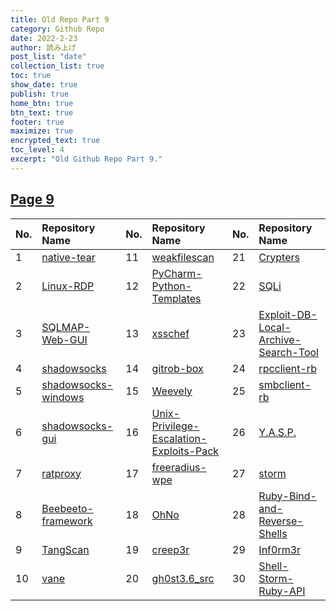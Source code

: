 ```yaml
---
title: Old Repo Part 9
category: Github Repo
date: 2022-2-23
author: 読み上げ
post_list: "date"
collection_list: true
toc: true
show_date: true
publish: true
home_btn: true
btn_text: true
footer: true
maximize: true
encrypted_text: true
toc_level: 4
excerpt: "Old Github Repo Part 9."
---
```

## [Page 9](https://github.com/orgs/oneplus-x/repositories?page=9)

| No. | Repository Name | No. | Repository Name | No. | Repository Name |
| :---| :-------------- | :---| :-------------- | :---| :-------------- |
|1| [native-tear](https://github.com/oneplus-x/native-tear/archive/refs/heads/master.zip)|11| [weakfilescan](https://github.com/oneplus-x/weakfilescan/archive/refs/heads/master.zip)|21| [Crypters](https://github.com/oneplus-x/Crypters/archive/refs/heads/master.zip)|
|2| [Linux-RDP](https://github.com/oneplus-x/Linux-RDP/archive/refs/heads/master.zip)|12| [PyCharm-Python-Templates](https://github.com/oneplus-x/PyCharm-Python-Templates/archive/refs/heads/master.zip)|22| [SQLi](https://github.com/oneplus-x/SQLi/archive/refs/heads/master.zip)|
|3| [SQLMAP-Web-GUI](https://github.com/oneplus-x/SQLMAP-Web-GUI/archive/refs/heads/master.zip)|13| [xsschef](https://github.com/oneplus-x/xsschef/archive/refs/heads/master.zip)|23| [Exploit-DB-Local-Archive-Search-Tool](https://github.com/oneplus-x/Exploit-DB-Local-Archive-Search-Tool/archive/refs/heads/master.zip)|
|4| [shadowsocks](https://github.com/oneplus-x/shadowsocks/archive/refs/heads/master.zip)|14| [gitrob-box](https://github.com/oneplus-x/gitrob-box/archive/refs/heads/master.zip)|24| [rpcclient-rb](https://github.com/oneplus-x/rpcclient-rb/archive/refs/heads/master.zip)|
|5| [shadowsocks-windows](https://github.com/oneplus-x/shadowsocks-windows/archive/refs/heads/master.zip)|15| [Weevely](https://github.com/oneplus-x/Weevely/archive/refs/heads/master.zip)|25| [smbclient-rb](https://github.com/oneplus-x/smbclient-rb/archive/refs/heads/master.zip)|
|6| [shadowsocks-gui](https://github.com/oneplus-x/shadowsocks-gui/archive/refs/heads/master.zip)|16| [Unix-Privilege-Escalation-Exploits-Pack](https://github.com/oneplus-x/Unix-Privilege-Escalation-Exploits-Pack/archive/refs/heads/master.zip)|26| [Y.A.S.P.](https://github.com/oneplus-x/Y.A.S.P./archive/refs/heads/master.zip)|
|7| [ratproxy](https://github.com/oneplus-x/ratproxy/archive/refs/heads/master.zip)|17| [freeradius-wpe](https://github.com/oneplus-x/freeradius-wpe/archive/refs/heads/master.zip)|27| [storm](https://github.com/oneplus-x/storm/archive/refs/heads/master.zip)|
|8| [Beebeeto-framework](https://github.com/oneplus-x/Beebeeto-framework/archive/refs/heads/master.zip)|18| [OhNo](https://github.com/oneplus-x/OhNo/archive/refs/heads/master.zip)|28| [Ruby-Bind-and-Reverse-Shells](https://github.com/oneplus-x/Ruby-Bind-and-Reverse-Shells/archive/refs/heads/master.zip)|
|9| [TangScan](https://github.com/oneplus-x/TangScan/archive/refs/heads/master.zip)|19| [creep3r](https://github.com/oneplus-x/creep3r/archive/refs/heads/master.zip)|29| [Inf0rm3r](https://github.com/oneplus-x/Inf0rm3r/archive/refs/heads/master.zip)|
|10| [vane](https://github.com/oneplus-x/vane/archive/refs/heads/master.zip)|20| [gh0st3.6_src](https://github.com/oneplus-x/gh0st3.6_src/archive/refs/heads/master.zip)|30| [Shell-Storm-Ruby-API](https://github.com/oneplus-x/Shell-Storm-Ruby-API/archive/refs/heads/master.zip)|
